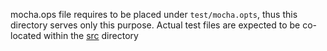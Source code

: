 mocha.ops file requires to be placed under `test/mocha.opts`, thus this directory serves only this purpose. Actual test files are expected to be co-located within the [src](../src) directory
